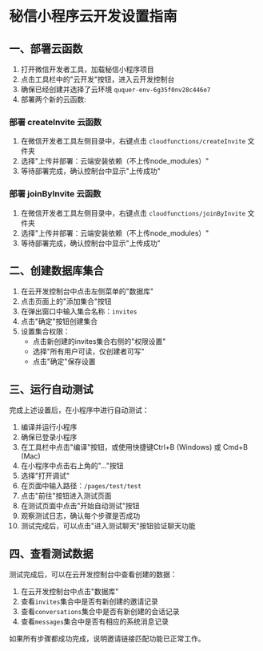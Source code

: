 # 秘信小程序云开发设置指南

## 一、部署云函数

1. 打开微信开发者工具，加载秘信小程序项目
2. 点击工具栏中的"云开发"按钮，进入云开发控制台
3. 确保已经创建并选择了云环境 `ququer-env-6g35f0nv28c446e7`
4. 部署两个新的云函数:

### 部署 createInvite 云函数

1. 在微信开发者工具左侧目录中，右键点击 `cloudfunctions/createInvite` 文件夹
2. 选择"上传并部署：云端安装依赖（不上传node_modules）"
3. 等待部署完成，确认控制台中显示"上传成功"

### 部署 joinByInvite 云函数

1. 在微信开发者工具左侧目录中，右键点击 `cloudfunctions/joinByInvite` 文件夹
2. 选择"上传并部署：云端安装依赖（不上传node_modules）"
3. 等待部署完成，确认控制台中显示"上传成功"

## 二、创建数据库集合

1. 在云开发控制台中点击左侧菜单的"数据库"
2. 点击页面上的"添加集合"按钮
3. 在弹出窗口中输入集合名称：`invites`
4. 点击"确定"按钮创建集合
5. 设置集合权限：
   - 点击新创建的invites集合右侧的"权限设置"
   - 选择"所有用户可读，仅创建者可写"
   - 点击"确定"保存设置

## 三、运行自动测试

完成上述设置后，在小程序中进行自动测试：

1. 编译并运行小程序
2. 确保已登录小程序
3. 在工具栏中点击"编译"按钮，或使用快捷键Ctrl+B (Windows) 或 Cmd+B (Mac)
4. 在小程序中点击右上角的"..."按钮
5. 选择"打开调试"
6. 在页面中输入路径：`/pages/test/test`
7. 点击"前往"按钮进入测试页面
8. 在测试页面中点击"开始自动测试"按钮
9. 观察测试日志，确认每个步骤是否成功
10. 测试完成后，可以点击"进入测试聊天"按钮验证聊天功能

## 四、查看测试数据

测试完成后，可以在云开发控制台中查看创建的数据：

1. 在云开发控制台中点击"数据库"
2. 查看`invites`集合中是否有新创建的邀请记录
3. 查看`conversations`集合中是否有新创建的会话记录
4. 查看`messages`集合中是否有相应的系统消息记录

如果所有步骤都成功完成，说明邀请链接匹配功能已正常工作。 